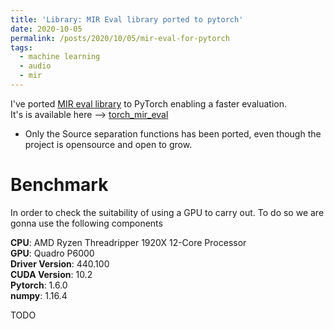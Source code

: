 ```yaml
---
title: 'Library: MIR Eval library ported to pytorch'
date: 2020-10-05
permalink: /posts/2020/10/05/mir-eval-for-pytorch
tags:
  - machine learning
  - audio
  - mir  
---
```


I've ported [MIR eval library](https://craffel.github.io/mir_eval/) to PyTorch enabling a faster evaluation.  
It's is available here --> [torch_mir_eval](https://github.com/JuanFMontesinos/torch_mir_eval)  
* Only the Source separation functions has been ported, even though the project is opensource and open to grow.  

# Benchmark  
In order to check the suitability of using a GPU to carry out. To do so we are gonna use the following components  

**CPU**: AMD Ryzen Threadripper 1920X 12-Core Processor  
**GPU**: Quadro P6000  
**Driver Version**: 440.100  
**CUDA Version**: 10.2  
**Pytorch**: 1.6.0  
**numpy**: 1.16.4 

TODO
